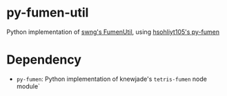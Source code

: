 # py-fumen-util
Python implementation of [swng's FumenUtil](https://github.com/swng/FumenUtil), using [hsohliyt105's py-fumen](https://github.com/hsohliyt105/py-fumen)

# Dependency
- `py-fumen`: Python implementation of knewjade's `tetris-fumen` node module`
